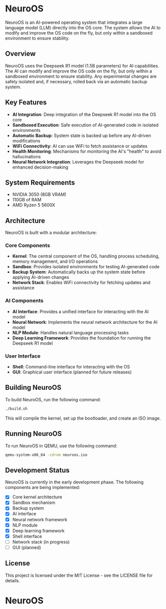 # NeuroOS

NeuroOS is an AI-powered operating system that integrates a large language model (LLM) directly into the OS core. The system allows the AI to modify and improve the OS code on the fly, but only within a sandboxed environment to ensure stability.

## Overview

NeuroOS uses the Deepseek R1 model (1.5B parameters) for AI capabilities. The AI can modify and improve the OS code on the fly, but only within a sandboxed environment to ensure stability. Any experimental changes are safely isolated and, if necessary, rolled back via an automatic backup system.

## Key Features

- **AI Integration**: Deep integration of the Deepseek R1 model into the OS core
- **Sandboxed Execution**: Safe execution of AI-generated code in isolated environments
- **Automatic Backup**: System state is backed up before any AI-driven modifications
- **WiFi Connectivity**: AI can use WiFi to fetch assistance or updates
- **Health Monitoring**: Mechanisms for monitoring the AI's "health" to avoid hallucinations
- **Neural Network Integration**: Leverages the Deepseek model for enhanced decision-making

## System Requirements

- NVIDIA 3050 (8GB VRAM)
- 110GB of RAM
- AMD Ryzen 5 5600X

## Architecture

NeuroOS is built with a modular architecture:

### Core Components

- **Kernel**: The central component of the OS, handling process scheduling, memory management, and I/O operations
- **Sandbox**: Provides isolated environments for testing AI-generated code
- **Backup System**: Automatically backs up the system state before applying AI-driven changes
- **Network Stack**: Enables WiFi connectivity for fetching updates and assistance

### AI Components

- **AI Interface**: Provides a unified interface for interacting with the AI model
- **Neural Network**: Implements the neural network architecture for the AI model
- **NLP Module**: Handles natural language processing tasks
- **Deep Learning Framework**: Provides the foundation for running the Deepseek R1 model

### User Interface

- **Shell**: Command-line interface for interacting with the OS
- **GUI**: Graphical user interface (planned for future releases)

## Building NeuroOS

To build NeuroOS, run the following command:

```bash
./build.sh
```

This will compile the kernel, set up the bootloader, and create an ISO image.

## Running NeuroOS

To run NeuroOS in QEMU, use the following command:

```bash
qemu-system-x86_64 -cdrom neuroos.iso
```

## Development Status

NeuroOS is currently in the early development phase. The following components are being implemented:

- [x] Core kernel architecture
- [x] Sandbox mechanism
- [x] Backup system
- [x] AI interface
- [x] Neural network framework
- [x] NLP module
- [x] Deep learning framework
- [x] Shell interface
- [ ] Network stack (in progress)
- [ ] GUI (planned)

## License

This project is licensed under the MIT License - see the LICENSE file for details.
# NeuroOS
